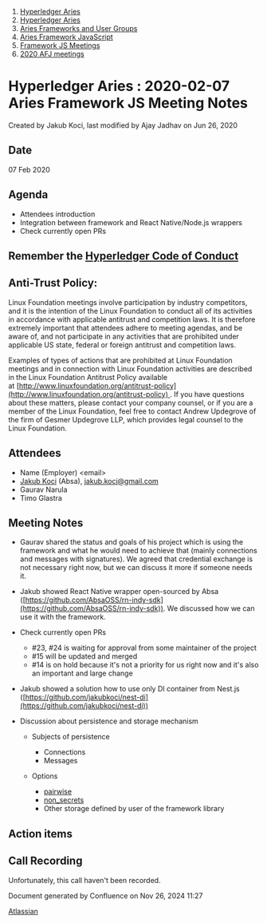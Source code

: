 1. [Hyperledger Aries](index.html)
2. [Hyperledger Aries](Hyperledger-Aries_18481154.html)
3. [Aries Frameworks and User Groups](Aries-Frameworks-and-User-Groups_18481290.html)
4. [Aries Framework JavaScript](Aries-Framework-JavaScript_18482463.html)
5. [Framework JS Meetings](Framework-JS-Meetings_18482467.html)
6. [2020 AFJ meetings](2020-AFJ-meetings_18513105.html)

# Hyperledger Aries : 2020-02-07 Aries Framework JS Meeting Notes

Created by Jakub Koci, last modified by Ajay Jadhav on Jun 26, 2020

## Date

07 Feb 2020

## Agenda

- Attendees introduction
- Integration between framework and React Native/Node.js wrappers
- Check currently open PRs

## Remember the [Hyperledger Code of Conduct](https://lf-hyperledger.atlassian.net/wiki/display/HYP/Hyperledger+Code+of+Conduct)

## Anti-Trust Policy:

Linux Foundation meetings involve participation by industry competitors, and it is the intention of the Linux Foundation to conduct all of its activities in accordance with applicable antitrust and competition laws. It is therefore extremely important that attendees adhere to meeting agendas, and be aware of, and not participate in any activities that are prohibited under applicable US state, federal or foreign antitrust and competition laws.

Examples of types of actions that are prohibited at Linux Foundation meetings and in connection with Linux Foundation activities are described in the Linux Foundation Antitrust Policy available at [http://www.linuxfoundation.org/antitrust-policy](http://www.linuxfoundation.org/antitrust-policy) . If you have questions about these matters, please contact your company counsel, or if you are a member of the Linux Foundation, feel free to contact Andrew Updegrove of the firm of Gesmer Updegrove LLP, which provides legal counsel to the Linux Foundation.

## Attendees

- Name (Employer) &lt;email&gt;
- [Jakub Koci](https://lf-hyperledger.atlassian.net/wiki/people/557058:a09deeb2-174a-4e43-9fd0-890f4d055dd5?ref=confluence) (Absa), jakub.koci@gmail.com
- Gaurav Narula
- Timo Glastra

## Meeting Notes

- Gaurav shared the status and goals of his project which is using the framework and what he would need to achieve that (mainly connections and messages with signatures). We agreed that credential exchange is not necessary right now, but we can discuss it more if someone needs it.
- Jakub showed React Native wrapper open-sourced by Absa ([https://github.com/AbsaOSS/rn-indy-sdk](https://github.com/AbsaOSS/rn-indy-sdk)). We discussed how we can use it with the framework.
- Check currently open PRs
  
  - #23, #24 is waiting for approval from some maintainer of the project
  - #15 will be updated and merged
  - #14 is on hold because it's not a priority for us right now and it's also an important and large change
- Jakub showed a solution how to use only DI container from Nest.js ([https://github.com/jakubkoci/nest-di](https://github.com/jakubkoci/nest-di))
- Discussion about persistence and storage mechanism
  
  - Subjects of persistence
    
    - Connections
    - Messages
  - Options
    
    - [pairwise](https://github.com/hyperledger/indy-sdk/blob/master/wrappers/nodejs/README.md#pairwise)
    - [non\_secrets](https://github.com/hyperledger/indy-sdk/blob/master/wrappers/nodejs/README.md#non_secrets)
    - Other storage defined by user of the framework library

## Action items

## Call Recording

Unfortunately, this call haven't been recorded.

Document generated by Confluence on Nov 26, 2024 11:27

[Atlassian](http://www.atlassian.com/)

